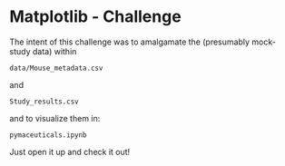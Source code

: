 # Matplotlib - Challenge

The intent of this challenge was to amalgamate the (presumably mock-study data) within

    data/Mouse_metadata.csv 
    
and
    
    Study_results.csv 
    
 and to visualize them in:

    pymaceuticals.ipynb

Just open it up and check it out!